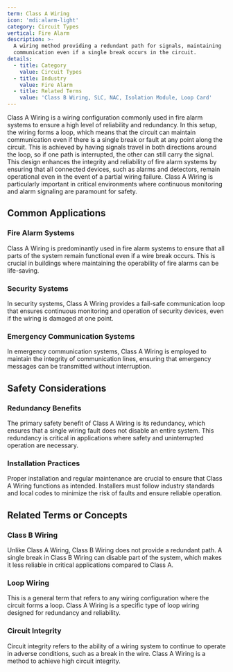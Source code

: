 ```yaml
---
term: Class A Wiring
icon: 'mdi:alarm-light'
category: Circuit Types
vertical: Fire Alarm
description: >-
  A wiring method providing a redundant path for signals, maintaining
  communication even if a single break occurs in the circuit.
details:
  - title: Category
    value: Circuit Types
  - title: Industry
    value: Fire Alarm
  - title: Related Terms
    value: 'Class B Wiring, SLC, NAC, Isolation Module, Loop Card'
---
```

Class A Wiring is a wiring configuration commonly used in fire alarm systems to ensure a high level of reliability and redundancy. In this setup, the wiring forms a loop, which means that the circuit can maintain communication even if there is a single break or fault at any point along the circuit. This is achieved by having signals travel in both directions around the loop, so if one path is interrupted, the other can still carry the signal. This design enhances the integrity and reliability of fire alarm systems by ensuring that all connected devices, such as alarms and detectors, remain operational even in the event of a partial wiring failure. Class A Wiring is particularly important in critical environments where continuous monitoring and alarm signaling are paramount for safety.

## Common Applications

### Fire Alarm Systems
Class A Wiring is predominantly used in fire alarm systems to ensure that all parts of the system remain functional even if a wire break occurs. This is crucial in buildings where maintaining the operability of fire alarms can be life-saving.

### Security Systems
In security systems, Class A Wiring provides a fail-safe communication loop that ensures continuous monitoring and operation of security devices, even if the wiring is damaged at one point.

### Emergency Communication Systems
In emergency communication systems, Class A Wiring is employed to maintain the integrity of communication lines, ensuring that emergency messages can be transmitted without interruption.

## Safety Considerations

### Redundancy Benefits
The primary safety benefit of Class A Wiring is its redundancy, which ensures that a single wiring fault does not disable an entire system. This redundancy is critical in applications where safety and uninterrupted operation are necessary.

### Installation Practices
Proper installation and regular maintenance are crucial to ensure that Class A Wiring functions as intended. Installers must follow industry standards and local codes to minimize the risk of faults and ensure reliable operation.

## Related Terms or Concepts

### Class B Wiring
Unlike Class A Wiring, Class B Wiring does not provide a redundant path. A single break in Class B Wiring can disable part of the system, which makes it less reliable in critical applications compared to Class A.

### Loop Wiring
This is a general term that refers to any wiring configuration where the circuit forms a loop. Class A Wiring is a specific type of loop wiring designed for redundancy and reliability.

### Circuit Integrity
Circuit integrity refers to the ability of a wiring system to continue to operate in adverse conditions, such as a break in the wire. Class A Wiring is a method to achieve high circuit integrity.
